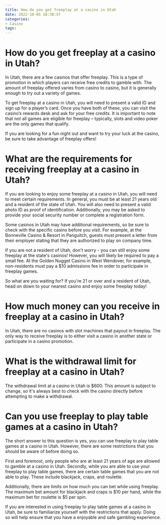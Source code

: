 ```yaml
---
title: How do you get freeplay at a casino in Utah
date: 2022-10-05 16:38:57
categories:
- Casino
tags:
---
```



#  How do you get freeplay at a casino in Utah?

In Utah, there are a few casinos that offer freeplay. This is a type of promotion in which players can receive free credits to gamble with. The amount of freeplay offered varies from casino to casino, but it is generally enough to try out a variety of games.

To get freeplay at a casino in Utah, you will need to present a valid ID and sign up for a player’s card. Once you have both of these, you can visit the casino’s rewards desk and ask for your free credits. It is important to note that not all games are eligible for freeplay – typically, slots and video poker are the only games that qualify.

If you are looking for a fun night out and want to try your luck at the casino, be sure to take advantage of freeplay offers!

#  What are the requirements for receiving freeplay at a casino in Utah?

If you are looking to enjoy some freeplay at a casino in Utah, you will need to meet certain requirements. In general, you must be at least 21 years old and a resident of the state of Utah. You will also need to present a valid photo ID as proof of identification. Additionally, you may be asked to provide your social security number or complete a registration form.

Some casinos in Utah may have additional requirements, so be sure to check with the specific casino before you visit. For example, at the Bonneville Casino & Resort in Panguitch, guests must present a letter from their employer stating that they are authorized to play on company time.

If you are not a resident of Utah, don't worry - you can still enjoy some freeplay at the state's casinos! However, you will likely be required to pay a small fee. At the Golden Nugget Casino in West Wendover, for example, non-residents must pay a $10 admissions fee in order to participate in freeplay games.

So what are you waiting for? If you're 21 or over and a resident of Utah, head on down to your nearest casino and enjoy some freeplay today!

#  How much money can you receive in freeplay at a casino in Utah?

In Utah, there are no casinos with slot machines that payout in freeplay. The only way to receive freeplay is to either visit a casino in another state or participate in a casino promotion.

#  What is the withdrawal limit for freeplay at a casino in Utah?

The withdrawal limit at a casino in Utah is $600. This amount is subject to change, so it's always best to check with the casino directly before attempting to make a withdrawal.

#  Can you use freeplay to play table games at a casino in Utah?

The short answer to this question is yes, you can use freeplay to play table games at a casino in Utah. However, there are some restrictions that you should be aware of before doing so.

First and foremost, only people who are at least 21 years of age are allowed to gamble at a casino in Utah. Secondly, while you are able to use your freeplay to play table games, there are certain table games that you are not able to play. These include blackjack, craps, and roulette.

Additionally, there are limits on how much you can bet while using freeplay. The maximum bet amount for blackjack and craps is $10 per hand, while the maximum bet for roulette is $5 per spin.

If you are interested in using freeplay to play table games at a casino in Utah, be sure to familiarize yourself with the restrictions that apply. Doing so will help ensure that you have a enjoyable and safe gambling experience.